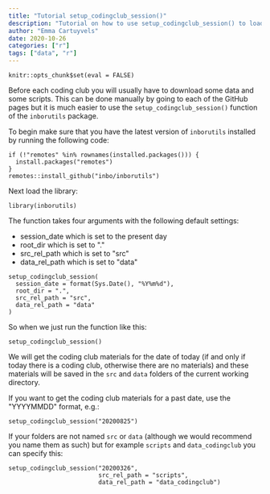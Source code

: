 ```yaml
---
title: "Tutorial setup_codingclub_session()"
description: "Tutorial on how to use setup_codingclub_session() to load data and scripts to use during coding clubs."
author: "Emma Cartuyvels"
date: 2020-10-26
categories: ["r"]
tags: ["data", "r"]
---
```



```{r setup, include=FALSE}
knitr::opts_chunk$set(eval = FALSE)
```


Before each coding club you will usually have to download some data and some scripts.
This can be done manually by going to each of the GitHub pages but it is much easier to use the `setup_codingclub_session()` function of the `inborutils` package.

To begin make sure that you have the latest version of `inborutils` installed by running the following code:

```{r}
if (!"remotes" %in% rownames(installed.packages())) {
  install.packages("remotes")
}
remotes::install_github("inbo/inborutils")
```

Next load the library:

```{r}
library(inborutils)
```

The function takes four arguments with the following default settings:
 - session_date which is set to the present day
 - root_dir which is set to "."
 - src_rel_path which is set to "src"
 - data_rel_path which is set to "data"

```{r}
setup_codingclub_session(
  session_date = format(Sys.Date(), "%Y%m%d"),
  root_dir = ".",
  src_rel_path = "src",
  data_rel_path = "data"
)
```

So when we just run the function like this:

```{r}
setup_codingclub_session()
```

We will get the coding club materials for the date of today (if and only if today there is a coding club, otherwise there are no materials) and these materials will be saved in the `src` and `data` folders of the current working directory.


If you want to get the coding club materials for a past date, use the "YYYYMMDD" format, e.g.: 

```{r}
setup_codingclub_session("20200825")
```

If your folders are not named `src` or `data` (although we would recommend you name them as such) but for example `scripts` and `data_codingclub` you can specify this:

```{r}
setup_codingclub_session("20200326",
                         src_rel_path = "scripts",
                         data_rel_path = "data_codingclub")

```
